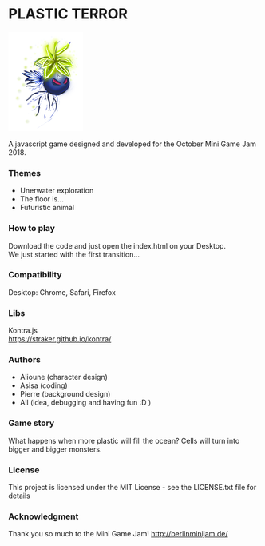 # PLASTIC TERROR

![plastic terror](art/assets/hero_evo2_small_f0.png)

A javascript game designed and developed for the October Mini Game Jam 2018.

### Themes
- Unerwater exploration
- The floor is...
- Futuristic animal

### How to play
Download the code and just open the index.html on your Desktop.  
We just started with the first transition...

### Compatibility
Desktop: Chrome, Safari, Firefox

### Libs
Kontra.js  
https://straker.github.io/kontra/

### Authors
- Alioune (character design)
- Asisa (coding) 
- Pierre (background design)
- All (idea, debugging and having fun :D )


### Game story
What happens when more plastic will fill the ocean?
Cells will turn into bigger and bigger monsters.

### License
This project is licensed under the MIT License - see the LICENSE.txt file for details

### Acknowledgment
Thank you so much to the Mini Game Jam!
http://berlinminijam.de/
